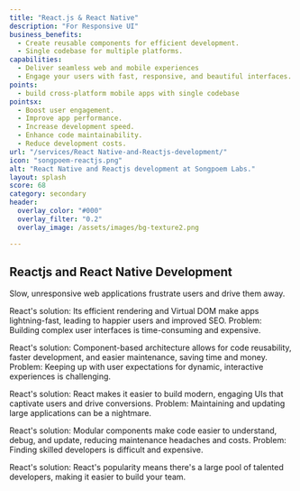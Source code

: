 ```yaml
---
title: "React.js & React Native"
description: "For Responsive UI"
business_benefits:
  - Create reusable components for efficient development.
  - Single codebase for multiple platforms.
capabilities:
  - Deliver seamless web and mobile experiences
  - Engage your users with fast, responsive, and beautiful interfaces.
points:
  - build cross-platform mobile apps with single codebase
pointsx:
  - Boost user engagement.
  - Improve app performance.
  - Increase development speed.
  - Enhance code maintainability.
  - Reduce development costs.
url: "/services/React Native-and-Reactjs-development/"
icon: "songpoem-reactjs.png"
alt: "React Native and Reactjs development at Songpoem Labs."
layout: splash
score: 68
category: secondary
header:
  overlay_color: "#000"
  overlay_filter: "0.2"
  overlay_image: /assets/images/bg-texture2.png

---
```

## Reactjs and React Native Development


Slow, unresponsive web applications frustrate users and drive them away.

React's solution: Its efficient rendering and Virtual DOM make apps lightning-fast, leading to happier users and improved SEO.
Problem:  Building complex user interfaces is time-consuming and expensive.

React's solution: Component-based architecture allows for code reusability, faster development, and easier maintenance, saving time and money.
Problem:  Keeping up with user expectations for dynamic, interactive experiences is challenging.

React's solution: React makes it easier to build modern, engaging UIs that captivate users and drive conversions.
Problem:  Maintaining and updating large applications can be a nightmare.

React's solution: Modular components make code easier to understand, debug, and update, reducing maintenance headaches and costs.
Problem:  Finding skilled developers is difficult and expensive.

React's solution: React's popularity means there's a large pool of talented developers, making it easier to build your team.